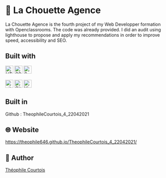 # :owl: La Chouette Agence

La Chouette Agence is the fourth project of my Web Developper formation with Openclassrooms. 
The code was already provided. I did an audit using lighthouse to propose and apply my recommendations in order to improve speed, accessibility and SEO. 

## Built with

<div>
<img src="https://img.shields.io/badge/HTML5-282C34?logo=html5&logoColor=E34F26" alt="HTML5 logo" title="HTML5" height="25" />
<img src="https://img.shields.io/badge/CSS3-282C34?logo=css3&logoColor=1572B6" alt="CSS3 logo" title="CSS3" height="25" />
<img src="https://img.shields.io/badge/Sass-282C34?logo=sass&logoColor=CC6699" alt="Sass logo" title="Sass" height="25" />
</div>
<br/>
<div>
<img src="https://img.shields.io/badge/Git-282C34?logo=git&logoColor=F05032" alt="git logo" title="git" height="25" />
<img src="https://img.shields.io/badge/GitHub-282C34?logo=github&logoColor=FFFFFF" alt="GitHub logo" title="GitHub" height="25" />
<img src="https://img.shields.io/badge/VS%20Code-282C34?logo=visual-studio-code&logoColor=007ACC" alt="Visual Studio Code logo" title="Visual Studio Code" height="25" />
</div>

## Built in

Github : TheophileCourtois_4_22042021


## 🌐 Website

https://theophile646.github.io/TheophileCourtois_4_22042021/

## :speech_balloon: Author

[Théophile Courtois](https://www.linkedin.com/in/th%C3%A9ophile-courtois-595a9b136/)
